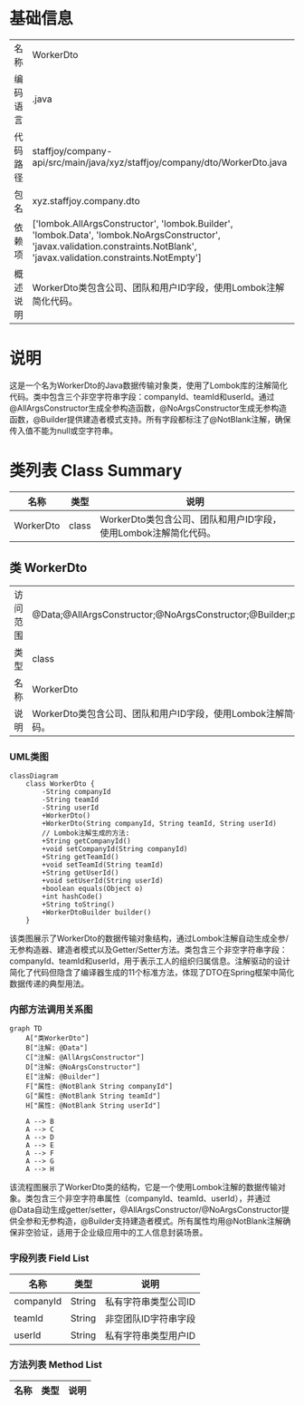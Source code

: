# 基础信息

|      |      |
|------|------|
| 名称 | WorkerDto |
| 编码语言 | .java |
| 代码路径 | staffjoy/company-api/src/main/java/xyz/staffjoy/company/dto/WorkerDto.java |
| 包名 | xyz.staffjoy.company.dto |
| 依赖项 | ['lombok.AllArgsConstructor', 'lombok.Builder', 'lombok.Data', 'lombok.NoArgsConstructor', 'javax.validation.constraints.NotBlank', 'javax.validation.constraints.NotEmpty'] |
| 概述说明 | WorkerDto类包含公司、团队和用户ID字段，使用Lombok注解简化代码。 |

# 说明

这是一个名为WorkerDto的Java数据传输对象类，使用了Lombok库的注解简化代码。类中包含三个非空字符串字段：companyId、teamId和userId。通过@AllArgsConstructor生成全参构造函数，@NoArgsConstructor生成无参构造函数，@Builder提供建造者模式支持。所有字段都标注了@NotBlank注解，确保传入值不能为null或空字符串。

# 类列表 Class Summary

| 名称   | 类型  | 说明 |
|-------|------|-------------|
| WorkerDto | class | WorkerDto类包含公司、团队和用户ID字段，使用Lombok注解简化代码。 |



## 类 WorkerDto

|      |      |
|------|------|
| 访问范围 | @Data;@AllArgsConstructor;@NoArgsConstructor;@Builder;public |
| 类型 | class |
| 名称 | WorkerDto |
| 说明 | WorkerDto类包含公司、团队和用户ID字段，使用Lombok注解简化代码。 |


### UML类图

```mermaid
classDiagram
    class WorkerDto {
        -String companyId
        -String teamId
        -String userId
        +WorkerDto()
        +WorkerDto(String companyId, String teamId, String userId)
        // Lombok注解生成的方法:
        +String getCompanyId()
        +void setCompanyId(String companyId)
        +String getTeamId()
        +void setTeamId(String teamId)
        +String getUserId()
        +void setUserId(String userId)
        +boolean equals(Object o)
        +int hashCode()
        +String toString()
        +WorkerDtoBuilder builder()
    }
```

该类图展示了WorkerDto的数据传输对象结构，通过Lombok注解自动生成全参/无参构造器、建造者模式以及Getter/Setter方法。类包含三个非空字符串字段：companyId、teamId和userId，用于表示工人的组织归属信息。注解驱动的设计简化了代码但隐含了编译器生成的11个标准方法，体现了DTO在Spring框架中简化数据传递的典型用法。


### 内部方法调用关系图

```mermaid
graph TD
    A["类WorkerDto"]
    B["注解: @Data"]
    C["注解: @AllArgsConstructor"]
    D["注解: @NoArgsConstructor"]
    E["注解: @Builder"]
    F["属性: @NotBlank String companyId"]
    G["属性: @NotBlank String teamId"]
    H["属性: @NotBlank String userId"]

    A --> B
    A --> C
    A --> D
    A --> E
    A --> F
    A --> G
    A --> H
```

该流程图展示了WorkerDto类的结构，它是一个使用Lombok注解的数据传输对象。类包含三个非空字符串属性（companyId、teamId、userId），并通过@Data自动生成getter/setter，@AllArgsConstructor/@NoArgsConstructor提供全参和无参构造，@Builder支持建造者模式。所有属性均用@NotBlank注解确保非空验证，适用于企业级应用中的工人信息封装场景。

### 字段列表 Field List

| 名称  | 类型  | 说明 |
|-------|-------|------|
| companyId | String | 私有字符串类型公司ID |
| teamId | String | 非空团队ID字符串字段 |
| userId | String | 私有字符串类型用户ID |

### 方法列表 Method List

| 名称  | 类型  | 说明 |
|-------|-------|------|




